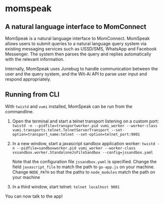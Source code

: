 # momspeak

## A natural language interface to MomConnect

MomSpeak is a natural language interface to MomConnect. MomSpeak allows users to submit queries to a natural language query system via existing messaging services such as USSD/SMS, WhatsApp and Facebook Messenger. The system then parses the query and replies automatically with the relevant information.

Internally, MomSpeak uses Junebug to handle communication between the user and the query system, and the Wit-Ai API to parse user input and respond appropriately.

## Running from CLI

With `twistd` and `vumi` installed, MomSpeak can be run from the commandline.

1. Open the terminal and start a telnet transport listening on a custom port:
	`twistd -n --pidfile=transportworker.pid vumi_worker --worker-class vumi.transports.telnet.TelnetServerTransport --set-option=transport_name:telnet --set-option=telnet_port:9001`

2. In a new window, start a javascript sandbox application worker:
	`twistd -n --pidfile=sandboxworker.pid vumi_worker --worker-class vxsandbox.worker.StandaloneJsFileSandbox --config=jssandbox.yaml`

	Note that the configuration file `jssandbox.yaml` is specified. Change the field `javascript_file` to match the path to `go-app.js` on your machine. Change `NODE_PATH` so that the paths to `node_modules` match the path on your machine

3. In a third window, start telnet:
	`telnet localhost 9001`

You can now talk to the app!

<!-- TODO Write dockerfile to manage transport and application worker setup and only expose telnet port to user. Update this readme once that is done -->
